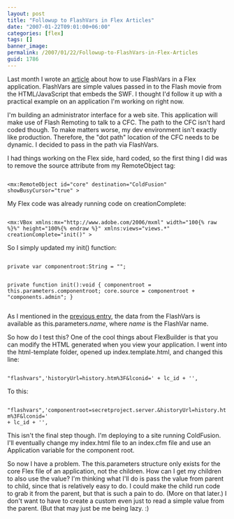 ```yaml
---
layout: post
title: "Followup to FlashVars in Flex Articles"
date: "2007-01-22T09:01:00+06:00"
categories: [flex]
tags: []
banner_image: 
permalink: /2007/01/22/Followup-to-FlashVars-in-Flex-Articles
guid: 1786
---
```


Last month I wrote an <a href="http://ray.camdenfamily.com/index.cfm/2006/12/11/FlashVars-in-Flex">article</a> about how to use FlashVars in a Flex application. FlashVars are simple values passed in to the Flash movie from the HTML/JavaScript that embeds the SWF. I thought I'd follow it up with a practical example on an application I'm working on right now.
<!--more-->
I'm building an administrator interface for a web site. This application will make use of Flash Remoting to talk to a CFC. The path to the CFC isn't hard coded though. To make matters worse, my dev environment isn't exactly like production. Therefore, the "dot path" location of the CFC needs to be dynamic. I decided to pass in the path via FlashVars. 

I had things working on the Flex side, hard coded, so the first thing I did was to remove the source attribute from my RemoteObject tag:

<code>
&lt;mx:RemoteObject id="core" destination="ColdFusion" showBusyCursor="true" &gt;
</code>

My Flex code was already running code on creationComplete:

<code>
&lt;mx:VBox xmlns:mx="http://www.adobe.com/2006/mxml" width="100{% raw %}%" height="100%{% endraw %}" xmlns:views="views.*" creationComplete="init()" &gt;
</code>

So I simply updated my init() function:

<code>
private var componentroot:String = "";

private function init():void {
	componentroot = this.parameters.componentroot;
	core.source = componentroot + "components.admin";
}	
</code>

As I mentioned in the <a href="http://ray.camdenfamily.com/index.cfm/2006/12/11/FlashVars-in-Flex">previous entry</a>, the data from the FlashVars is available as this.parameters.<i>name</i>, where <i>name</i> is the FlashVar name. 

So how do I test this? One of the cool things about FlexBuilder is that you can modify the HTML generated when you view your application. I went into the html-template folder, opened up index.template.html, and changed this line:

<code>
"flashvars",'historyUrl=history.htm%3F&lconid=' + lc_id + '',
</code>

To this:

<code>			"flashvars",'componentroot=secretproject.server.&historyUrl=history.htm%3F&lconid=' + lc_id + '',
</code>

This isn't the final step though. I'm deploying to a site running ColdFusion. I'll eventually change my index.html file to an index.cfm file and use an Application variable for the component root.

So now I have a problem. The this.parameters structure only exists for the core Flex file of an application, not the children. How can I get my children to also use the value? I'm thinking what I'll do is pass the value from parent to child, since that is relatively easy to do. I could make the child run code to grab it from the parent, but that is such a pain to do. (More on that later.) I don't want to have to create a custom even just to read a simple value from the parent. (But that may just be me being lazy. :)